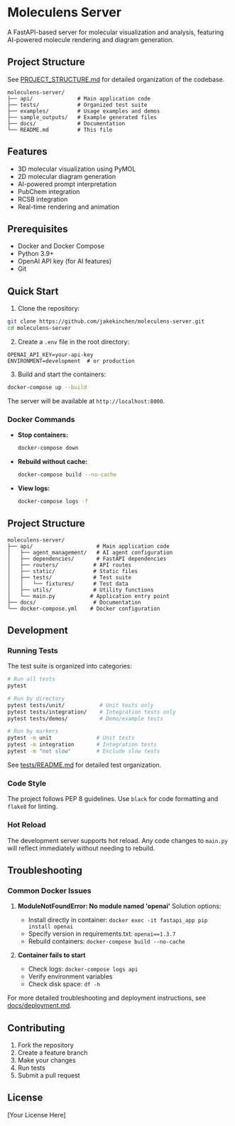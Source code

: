 # Moleculens Server

A FastAPI-based server for molecular visualization and analysis, featuring AI-powered molecule rendering and diagram generation.

## Project Structure

See [PROJECT_STRUCTURE.md](PROJECT_STRUCTURE.md) for detailed organization of the codebase.

```
moleculens-server/
├── api/              # Main application code
├── tests/            # Organized test suite
├── examples/         # Usage examples and demos
├── sample_outputs/   # Example generated files
├── docs/             # Documentation
└── README.md         # This file
```

## Features

- 3D molecular visualization using PyMOL
- 2D molecular diagram generation
- AI-powered prompt interpretation
- PubChem integration
- RCSB integration
- Real-time rendering and animation

## Prerequisites

- Docker and Docker Compose
- Python 3.9+
- OpenAI API key (for AI features)
- Git

## Quick Start

1. Clone the repository:
```bash
git clone https://github.com/jakekinchen/moleculens-server.git
cd moleculens-server
```

2. Create a `.env` file in the root directory:
```env
OPENAI_API_KEY=your-api-key
ENVIRONMENT=development  # or production
```

3. Build and start the containers:
```bash
docker-compose up --build
```

The server will be available at `http://localhost:8000`.

### Docker Commands

- **Stop containers:**
  ```bash
  docker-compose down
  ```

- **Rebuild without cache:**
  ```bash
  docker-compose build --no-cache
  ```

- **View logs:**
  ```bash
  docker-compose logs -f
  ```

## Project Structure

```
moleculens-server/
├── api/                    # Main application code
│   ├── agent_management/   # AI agent configuration
│   ├── dependencies/       # FastAPI dependencies
│   ├── routers/           # API routes
│   ├── static/            # Static files
│   ├── tests/             # Test suite
│   │   └── fixtures/      # Test data
│   ├── utils/             # Utility functions
│   └── main.py           # Application entry point
├── docs/                  # Documentation
└── docker-compose.yml    # Docker configuration
```

## Development

### Running Tests

The test suite is organized into categories:

```bash
# Run all tests
pytest

# Run by directory
pytest tests/unit/           # Unit tests only
pytest tests/integration/    # Integration tests only
pytest tests/demos/          # Demo/example tests

# Run by markers
pytest -m unit              # Unit tests
pytest -m integration       # Integration tests
pytest -m "not slow"        # Exclude slow tests
```

See [tests/README.md](tests/README.md) for detailed test organization.

### Code Style

The project follows PEP 8 guidelines. Use `black` for code formatting and `flake8` for linting.

### Hot Reload

The development server supports hot reload. Any code changes to `main.py` will reflect immediately without needing to rebuild.

## Troubleshooting

### Common Docker Issues

1. **ModuleNotFoundError: No module named 'openai'**
   Solution options:
   - Install directly in container: `docker exec -it fastapi_app pip install openai`
   - Specify version in requirements.txt: `openai==1.3.7`
   - Rebuild containers: `docker-compose build --no-cache`

2. **Container fails to start**
   - Check logs: `docker-compose logs api`
   - Verify environment variables
   - Check disk space: `df -h`

For more detailed troubleshooting and deployment instructions, see [docs/deployment.md](docs/deployment.md).

## Contributing

1. Fork the repository
2. Create a feature branch
3. Make your changes
4. Run tests
5. Submit a pull request

## License

[Your License Here]
